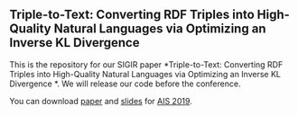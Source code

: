 ## Triple-to-Text: Converting RDF Triples into High-Quality Natural Languages via Optimizing an Inverse KL Divergence 



This is the repository for our SIGIR paper *Triple-to-Text: Converting RDF Triples into High-Quality Natural Languages via Optimizing an Inverse KL Divergence *. We will release our code before the conference.



You can download [paper](./Triple_to_Text__Converting_RDF_Triples_into_High_Quality_Natural_Languages_via_Optimizing_an_Inverse_KL_Divergence.pdf) and [slides](./AIS-Triple-to-Text.pptx) for [AIS 2019](https://mp.weixin.qq.com/s/1dQiJGljeKzona5iBTeIXg).



